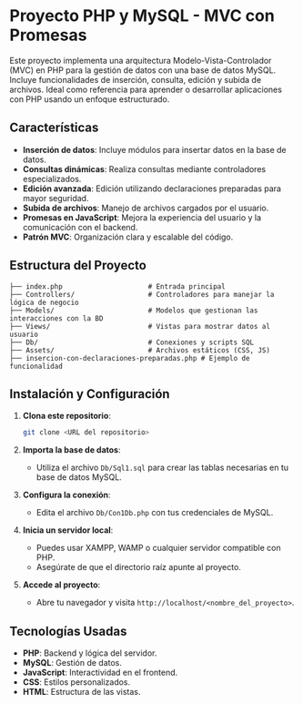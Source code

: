 
# Proyecto PHP y MySQL - MVC con Promesas

Este proyecto implementa una arquitectura Modelo-Vista-Controlador (MVC) en PHP para la gestión de datos con una base de datos MySQL. Incluye funcionalidades de inserción, consulta, edición y subida de archivos. Ideal como referencia para aprender o desarrollar aplicaciones con PHP usando un enfoque estructurado.

## Características

- **Inserción de datos**: Incluye módulos para insertar datos en la base de datos.
- **Consultas dinámicas**: Realiza consultas mediante controladores especializados.
- **Edición avanzada**: Edición utilizando declaraciones preparadas para mayor seguridad.
- **Subida de archivos**: Manejo de archivos cargados por el usuario.
- **Promesas en JavaScript**: Mejora la experiencia del usuario y la comunicación con el backend.
- **Patrón MVC**: Organización clara y escalable del código.

## Estructura del Proyecto

```
├── index.php                     # Entrada principal
├── Controllers/                  # Controladores para manejar la lógica de negocio
├── Models/                       # Modelos que gestionan las interacciones con la BD
├── Views/                        # Vistas para mostrar datos al usuario
├── Db/                           # Conexiones y scripts SQL
├── Assets/                       # Archivos estáticos (CSS, JS)
├── insercion-con-declaraciones-preparadas.php # Ejemplo de funcionalidad
```

## Instalación y Configuración

1. **Clona este repositorio**:
   ```bash
   git clone <URL del repositorio>
   ```

2. **Importa la base de datos**:
   - Utiliza el archivo `Db/Sql1.sql` para crear las tablas necesarias en tu base de datos MySQL.

3. **Configura la conexión**:
   - Edita el archivo `Db/Con1Db.php` con tus credenciales de MySQL.

4. **Inicia un servidor local**:
   - Puedes usar XAMPP, WAMP o cualquier servidor compatible con PHP.
   - Asegúrate de que el directorio raíz apunte al proyecto.

5. **Accede al proyecto**:
   - Abre tu navegador y visita `http://localhost/<nombre_del_proyecto>`.

## Tecnologías Usadas

- **PHP**: Backend y lógica del servidor.
- **MySQL**: Gestión de datos.
- **JavaScript**: Interactividad en el frontend.
- **CSS**: Estilos personalizados.
- **HTML**: Estructura de las vistas.

